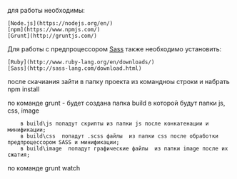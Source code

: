 для работы необходимы:

	[Node.js](https://nodejs.org/en/)
	[npm](https://www.npmjs.com/)
	[Grunt](http://gruntjs.com/)



Для работы с предпроцессором [Sass](http://sass-lang.com) также необходимо установить:

	[Ruby](http://www.ruby-lang.org/en/downloads/)
	[Sass](http://sass-lang.com/download.html) 

после скачиания зайти в папку проекта из командноы строки и набрать
npm install

по команде grunt - будет создана папка build в которой будут папки js, css, image

		в build\js попадут скрипты из папки js после конкатенации и минификации;
		в build\css  попадут .scss файлы  из папки css после обработки предпроцессором SASS и минификации;
		в build\image  попадут графические файлы  из папки image после их сжатия;

по команде grunt watch
